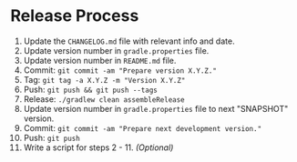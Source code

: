 Release Process
===============

 1. Update the `CHANGELOG.md` file with relevant info and date.
 2. Update version number in `gradle.properties` file.
 3. Update version number in `README.md` file.
 4. Commit: `git commit -am "Prepare version X.Y.Z."`
 5. Tag: `git tag -a X.Y.Z -m "Version X.Y.Z"`
 6. Push: `git push && git push --tags`
 7. Release: `./gradlew clean assembleRelease`
 8. Update version number in `gradle.properties` file to next "SNAPSHOT" version.
 9. Commit: `git commit -am "Prepare next development version."`
 10. Push: `git push`
 11. Write a script for steps 2 - 11. *(Optional)*
